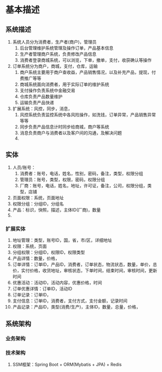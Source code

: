 # 基本描述
## 系统描述
1. 系统人员分为消费者，生产者(商户)，管理员
   1. 后台管理维护系统管理及操作订单，产品基本信息
   2. 生产者管理商户系统，负责修改产品信息
   3. 消费者登录商城系统，可以浏览，下单，撤单，支付，收获确认等操作
2. 订单系统分为商户，商城，支付，仓库，运输
   1. 商户系统主要用于商户查收益，产品销售情况，以及补充产品，提现，付费推广等等
   2. 商城系统面向消费者，用于实际订单的维护系统
   3. 支付操作负责系统中金融交易
   4. 仓库负责产品数量维护
   5. 运输负责产品快递
3. 扩展系统：风控，同步，消息，
   1. 风控系统负责监控系统中各风险操作，如洗钱，订单异常，产品销售异常等等
   2. 同步负责产品信息计时同步给商城，商户等系统
   3. 消息负责商户与消费者以及客户间的沟通，及解决问题
   4. 

## 实体
1. 人员/账号：
   1. 消费者：账号，电话，姓名，性别，密码，备注，类型，权限分组
   2. 管理员：账号，类型，权限，密码，权限分组
   3. 厂商：账号，电话，姓名，地址，许可证，备注，公司，权限分组，类型，店铺
2. 页面权限：系统，页面地址
3. 权限分组：分组ID，分组名
4. 产品：标识，快照，描述，主体ID(厂商)，数量
5. 

### 扩展实体
1. 地址管理：类型，账号ID，国，省，市/区，详细地址
2. 权限：系统，页面
3. 分组权限：分组ID，权限ID，权限类型
4. 产品详情：数量，价格，
5. 订单详情：订单ID，产品ID，消费者，订单状态，物流状态，数量，单价，总价，实付价格，收货地址，审核状态，下单时间，结束时间，审核时间，更新时间
6. 优惠活动：活动ID，活动内容，优惠价格，时间
7. 订单优惠详情：订单ID，活动ID
8. 订单记录：订单ID，
9. 支付信息：订单ID，消费者，支付方式，支付金额，记录时间
10. 产品记录：产品ID，类型(消费/生产)，主体ID，数量，总量，价格，

## 系统架构
### 业务架构

### 技术架构
1. SSM框架：Spring Boot + ORM(Mybatis + JPA) + Redis 